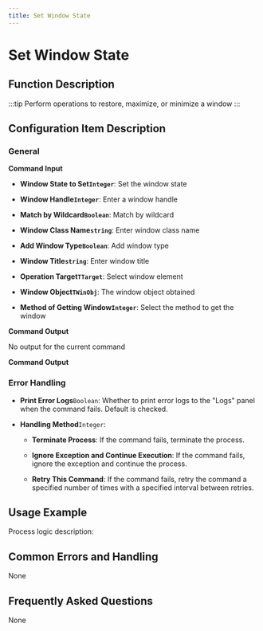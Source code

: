```yaml
---
title: Set Window State
---
```


# Set Window State

## Function Description

:::tip 
Perform operations to restore, maximize, or minimize a window
:::

## Configuration Item Description

### General

**Command Input**

- **Window State to Set`Integer`**: Set the window state

- **Window Handle`Integer`**: Enter a window handle

- **Match by Wildcard`Boolean`**: Match by wildcard

- **Window Class Name`string`**: Enter window class name

- **Add Window Type`Boolean`**: Add window type

- **Window Title`string`**: Enter window title

- **Operation Target`TTarget`**: Select window element

- **Window Object`TWinObj`**: The window object obtained

- **Method of Getting Window`Integer`**: Select the method to get the window


**Command Output**

No output for the current command


**Command Output**

### Error Handling

- **Print Error Logs**`Boolean`: Whether to print error logs to the "Logs" panel when the command fails. Default is checked. 

- **Handling Method**`Integer`:

    - **Terminate Process**: If the command fails, terminate the process.

    - **Ignore Exception and Continue Execution**: If the command fails, ignore the exception and continue the process.

    - **Retry This Command**: If the command fails, retry the command a specified number of times with a specified interval between retries.

## Usage Example

Process logic description:

## Common Errors and Handling

None

## Frequently Asked Questions

None

